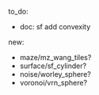 to_do:

- doc: sf add convexity

new:

- maze/mz_wang_tiles?
- surface/sf_cylinder?
- noise/worley_sphere?
- voronoi/vrn_sphere?